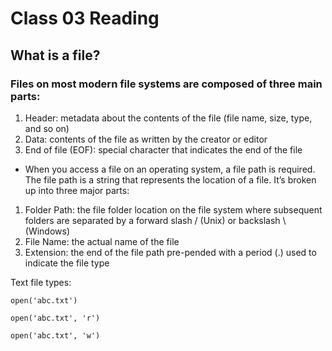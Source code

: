 # Class 03 Reading 

## What is a file?

### Files on most modern file systems are composed of three main parts:

1. Header: metadata about the contents of the file (file name, size, type, and so on)
2. Data: contents of the file as written by the creator or editor
3. End of file (EOF): special character that indicates the end of the file

- When you access a file on an operating system, a file path is required. The file path is a string that represents the location of a file. It’s broken up into three major parts:

1. Folder Path: the file folder location on the file system where subsequent folders are separated by a forward slash / (Unix) or backslash \ (Windows)
2. File Name: the actual name of the file
3. Extension: the end of the file path pre-pended with a period (.) used to indicate the file type

Text file types: 

```
open('abc.txt')

open('abc.txt', 'r')

open('abc.txt', 'w')
```
